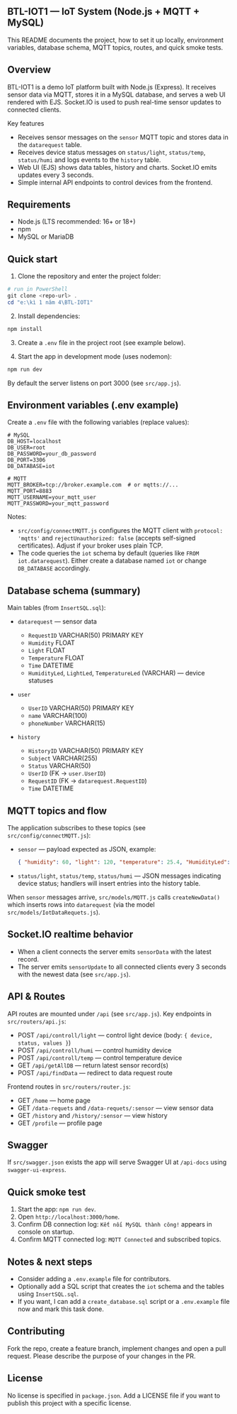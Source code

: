 ## BTL-IOT1 — IoT System (Node.js + MQTT + MySQL)

This README documents the project, how to set it up locally, environment variables, database schema, MQTT topics, routes, and quick smoke tests.

Overview
--------

BTL-IOT1 is a demo IoT platform built with Node.js (Express). It receives sensor data via MQTT, stores it in a MySQL database, and serves a web UI rendered with EJS. Socket.IO is used to push real-time sensor updates to connected clients.

Key features
- Receives sensor messages on the `sensor` MQTT topic and stores data in the `datarequest` table.
- Receives device status messages on `status/light`, `status/temp`, `status/humi` and logs events to the `history` table.
- Web UI (EJS) shows data tables, history and charts. Socket.IO emits updates every 3 seconds.
- Simple internal API endpoints to control devices from the frontend.

Requirements
------------

- Node.js (LTS recommended: 16+ or 18+)
- npm
- MySQL or MariaDB

Quick start
-----------

1. Clone the repository and enter the project folder:

```powershell
# run in PowerShell
git clone <repo-url> .
cd "e:\kì 1 năm 4\BTL-IOT1"
```

2. Install dependencies:

```powershell
npm install
```

3. Create a `.env` file in the project root (see example below).

4. Start the app in development mode (uses nodemon):

```powershell
npm run dev
```

By default the server listens on port 3000 (see `src/app.js`).

Environment variables (.env example)
----------------------------------

Create a `.env` file with the following variables (replace values):

```
# MySQL
DB_HOST=localhost
DB_USER=root
DB_PASSWORD=your_db_password
DB_PORT=3306
DB_DATABASE=iot

# MQTT
MQTT_BROKER=tcp://broker.example.com  # or mqtts://...
MQTT_PORT=8883
MQTT_USERNAME=your_mqtt_user
MQTT_PASSWORD=your_mqtt_password
```

Notes:
- `src/config/connectMQTT.js` configures the MQTT client with `protocol: 'mqtts'` and `rejectUnauthorized: false` (accepts self-signed certificates). Adjust if your broker uses plain TCP.
- The code queries the `iot` schema by default (queries like `FROM iot.datarequest`). Either create a database named `iot` or change `DB_DATABASE` accordingly.

Database schema (summary)
-------------------------

Main tables (from `InsertSQL.sql`):

- `datarequest` — sensor data
  - `RequestID` VARCHAR(50) PRIMARY KEY
  - `Humidity` FLOAT
  - `Light` FLOAT
  - `Temperature` FLOAT
  - `Time` DATETIME
  - `HumidityLed`, `LightLed`, `TemperatureLed` (VARCHAR) — device statuses

- `user`
  - `UserID` VARCHAR(50) PRIMARY KEY
  - `name` VARCHAR(100)
  - `phoneNumber` VARCHAR(15)

- `history`
  - `HistoryID` VARCHAR(50) PRIMARY KEY
  - `Subject` VARCHAR(255)
  - `Status` VARCHAR(50)
  - `UserID` (FK -> `user.UserID`)
  - `RequestID` (FK -> `datarequest.RequestID`)
  - `Time` DATETIME

MQTT topics and flow
---------------------

The application subscribes to these topics (see `src/config/connectMQTT.js`):

- `sensor` — payload expected as JSON, example:
  ```json
  { "humidity": 60, "light": 120, "temperature": 25.4, "HumidityLed": "ON", "LightLed": "OFF", "TemperatureLed": "OFF" }
  ```
- `status/light`, `status/temp`, `status/humi` — JSON messages indicating device status; handlers will insert entries into the history table.

When `sensor` messages arrive, `src/models/MQTT.js` calls `createNewData()` which inserts rows into `datarequest` (via the model `src/models/IotDataRequets.js`).

Socket.IO realtime behavior
---------------------------

- When a client connects the server emits `sensorData` with the latest record.
- The server emits `sensorUpdate` to all connected clients every 3 seconds with the newest data (see `src/app.js`).

API & Routes
------------

API routes are mounted under `/api` (see `src/app.js`). Key endpoints in `src/routers/api.js`:

- POST `/api/controll/light` — control light device (body: `{ device, status, values }`)
- POST `/api/controll/humi` — control humidity device
- POST `/api/controll/temp` — control temperature device
- GET `/api/getAllDB` — return latest sensor record(s)
- POST `/api/findData` — redirect to data request route

Frontend routes in `src/routers/router.js`:

- GET `/home` — home page
- GET `/data-requets` and `/data-requets/:sensor` — view sensor data
- GET `/history` and `/history/:sensor` — view history
- GET `/profile` — profile page

Swagger
-------

If `src/swagger.json` exists the app will serve Swagger UI at `/api-docs` using `swagger-ui-express`.

Quick smoke test
----------------

1. Start the app: `npm run dev`.
2. Open `http://localhost:3000/home`.
3. Confirm DB connection log: `Kết nối MySQL thành công!` appears in console on startup.
4. Confirm MQTT connected log: `MQTT Connected` and subscribed topics.

Notes & next steps
------------------

- Consider adding a `.env.example` file for contributors.
- Optionally add a SQL script that creates the `iot` schema and the tables using `InsertSQL.sql`.
- If you want, I can add a `create_database.sql` script or a `.env.example` file now and mark this task done.

Contributing
------------

Fork the repo, create a feature branch, implement changes and open a pull request. Please describe the purpose of your changes in the PR.

License
-------

No license is specified in `package.json`. Add a LICENSE file if you want to publish this project with a specific license.

